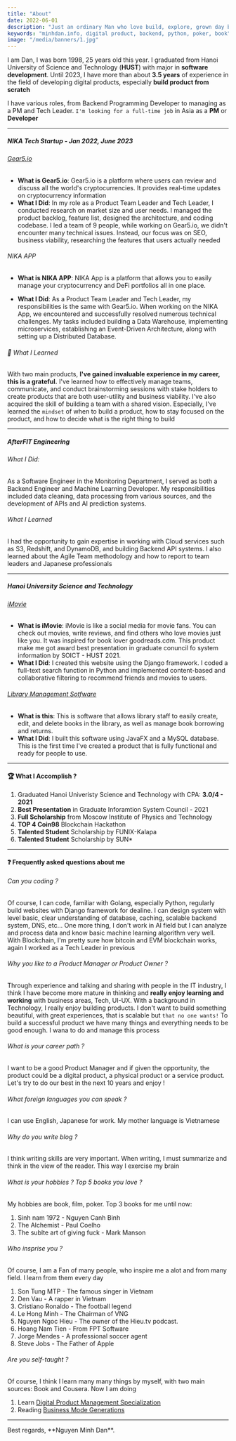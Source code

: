 ```yaml
---
title: "About"
date: 2022-06-01
description: "Just an ordinary Man who love build, explore, grown day by day."
keywords: "minhdan.info, digital product, backend, python, poker, book"
image: "/media/banners/1.jpg"
---
```

I am Dan, I was born 1998, 25 years old this year. I graduated from Hanoi University of Science and Technology (**HUST**) with major in **software development**. Until 2023, I have more than about **3.5 years** of experience in the field of developing digital products, especially **build product from scratch**

I have various roles, from Backend Programming Developer to managing as a PM and Tech Leader. `I'm looking for a full-time job` in Asia as a __PM__ or __**Developer**__

---

##### NIKA Tech Startup - Jan 2022, June 2023

###### [Gear5.io](https://gear5.io)
- **What is Gear5.io**:
  Gear5.io is a platform where users can review and discuss all the world's cryptocurrencies. It provides real-time updates on cryptocurrency information
- **What I Did**:
 In my role as a Product Team Leader and Tech Leader, I conducted research on market size and user needs. I managed the product backlog, feature list, designed the architecture, and coding codebase.
 I led a team of 9 people, while working on Gear5.io, we didn't encounter many technical issues.
 Instead, our focus was on SEO, business viability, researching the features that users actually needed

###### NIKA APP
- **What is NIKA APP**:
  NIKA App is a platform that allows you to easily manage your cryptocurrency and DeFi portfolios all in one place.

- **What I Did**:
 As a Product Team Leader and Tech Leader, my responsibilities is the same with Gear5.io. When working on the NIKA App, we encountered and successfully resolved numerous technical challenges.
 My tasks included building a Data Warehouse, implementing microservices, establishing an Event-Driven Architecture, along with setting up a Distributed Database.

###### 🙏 What I Learned
  With two main products, **I've gained invaluable experience in my career, this is a grateful.** I've learned how to effectively manage teams, communicate, and conduct brainstorming sessions with stake holders to create products that are both user-utility and business viability.
  I've also acquired the skill of building a team with a shared vision. Especially, I've learned the `mindset` of when to build a product, how to stay focused on the product, and how to decide what is the right thing to build

---
##### AfterFIT Engineering
###### What I Did:
   As a Software Engineer in the Monitoring Department, I served as both a Backend Engineer and Machine Learning Developer. My responsibilities included data cleaning, data processing from various sources, and the development of APIs and AI prediction systems.
###### What I Learned
 I had the opportunity to gain expertise in working with Cloud services such as S3, Redshift, and DynamoDB, and building Backend API systems. I also learned about the Agile Team methodology and how to report to team leaders and Japanese professionals

---
##### Hanoi University Science and Technology
###### [iMovie](https://www.youtube.com/watch?v=iVZ4qBHkLj0)
- **What is iMovie**:
  iMovie is like a social media for movie fans. You can check out movies, write reviews, and find others who love movies just like you. It was inspired for book lover goodreads.cơm.
  This product make me got award best presentation in graduate conuncil fo system information by SOICT - HUST 2021.
- **What I Did**:
 I created this website using the Django framework. I coded a full-text search function in Python and implemented content-based and collaborative filtering to recommend friends and movies to users.

###### [Library Management Sotfware](https://www.youtube.com/watch?v=puFEjiQrMvo)
- **What is this**:
 This is software that allows library staff to easily create, edit, and delete books in the library, as well as manage book borrowing and returns.
- **What I Did**:
  I built this software using JavaFX and a MySQL database. This is the first time I've created a product that is fully functional and ready for people to use.

---
#### 🏆 What I Accomplish ?

1. Graduated Hanoi Univeristy Science and Technology with CPA: **3.0/4 - 2021**
2. **Best Presentation** in Graduate Inforamtion System Council - 2021
2. **Full Scholarship** from Moscow Institute of Physics and Technology
3. **TOP 4 Coin98** Blockchain Hackathon
4. **Talented Student** Scholarship by FUNIX-Kalapa
5. **Talented Student** Scholarship by SUN*

---

#### ❓ Frequently asked questions about me
###### Can you coding ?
Of course, I can code, familiar with Golang, especially Python, regularly build websites with Django framework for dealine. I can design system with level basic, clear understanding of database, caching, scalable backend system, DNS, etc... One more thing, I don't work in AI field but I can analyze and process data and know basic machine learning algorithm very well. With Blockchain, I'm pretty sure how bitcoin and EVM blockchain works, again I worked as a Tech Leader in previous

###### Why you like to a Product Manager or Product Owner ?
Through experience and talking and sharing with people in the IT industry, I think I have become more mature in thinking and **really enjoy learning and working** with business areas, Tech, UI-UX. With a background in Technology, I really enjoy building products. I don't want to build something beautiful, with great experiences, that is scalable but `that no one wants!` To build a successful product we have many things and everything needs to be good enough. I wana to do and manage this process

###### What is your career path ?
I want to be a good Product Manager and if given the opportunity, the product could be a digital product, a physical product or a service product. Let's try to do our best in the next 10 years and enjoy !


###### What foreign languages you can speak ?
I can use English, Japanese for work. My mother language is Vietnamese

###### Why do you write blog ?
I think writing skills are very important. When writing, I must summarize and think in the view of the reader. This way I exercise my brain

###### What is your hobbies ? Top 5 books you love ?
My hobbies are book, film, poker.
Top 3 books for me until now:
1. Sinh nam 1972 - Nguyen Canh Binh
2. The Alchemist - Paul Coelho
3. The sublte art of giving fuck - Mark Manson

###### Who insprise you ?
Of course, I am a Fan of many people, who inspire me a alot and from many field. I learn from them every day
1. Son Tung MTP - The famous singer in Vietnam
2. Den Vau - A rapper in Vietnam
3. Cristiano Ronaldo - The football legend
4. Le Hong Minh - The Chairman of VNG
5. Nguyen Ngoc Hieu - The owner of the Hieu.tv podcast.
6. Hoang Nam Tien - From FPT Software
7. Jorge Mendes - A professional soccer agent
8. Steve Jobs - The Father of Apple

###### Are you self-taught ?
Of course, I think I learn many many things by myself, with two main sources: Book and Cousera. Now I am doing
1. Learn [Digital Product Management Specialization](https://www.coursera.org/specializations/uva-darden-digital-product-management)
2. Reading [Business Mode Generations](https://www.amazon.com/Business-Model-Generation-Visionaries-Challengers/dp/0470876417)

---

<div className="text-center italic">
  Best regards, **Nguyen Minh Dan**.
</div>
